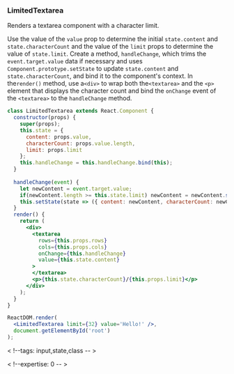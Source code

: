 ### LimitedTextarea

Renders a textarea component with a character limit.

Use the value of the `value` prop to determine the initial `state.content` and `state.characterCount` and the value of the `limit` props to determine the value of `state.limit`.
Create a method, `handleChange`, which trims the `event.target.value` data if necessary and uses `Component.prototype.setState` to update `state.content` and `state.characterCount`, and bind it to the component's context.
In the`render()` method, use a`<div>` to wrap both the`<textarea>` and the `<p>` element that displays the character count and bind the `onChange` event of the `<textarea>` to the `handleChange` method.

```jsx
class LimitedTextarea extends React.Component {
  constructor(props) {
    super(props);
    this.state = {
      content: props.value,
      characterCount: props.value.length,
      limit: props.limit
    };
    this.handleChange = this.handleChange.bind(this);
  }
  
  handleChange(event) {
    let newContent = event.target.value;
    if(newContent.length >= this.state.limit) newContent = newContent.slice(0, this.state.limit);
    this.setState(state => ({ content: newContent, characterCount: newContent.length }));
  }
  render() {
    return (
      <div>
        <textarea 
          rows={this.props.rows} 
          cols={this.props.cols} 
          onChange={this.handleChange} 
          value={this.state.content}
        >
        </textarea>
        <p>{this.state.characterCount}/{this.props.limit}</p>
      </div>
    );
  }
}
```

```jsx
ReactDOM.render(
  <LimitedTextarea limit={32} value='Hello!' />,
  document.getElementById('root')
);
```

< !--tags: input,state,class -- >

< !--expertise: 0 -- >

